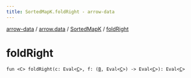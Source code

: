 ```yaml
---
title: SortedMapK.foldRight - arrow-data
---
```


[arrow-data](../../index.html) / [arrow.data](../index.html) / [SortedMapK](index.html) / [foldRight](./fold-right.html)

# foldRight

`fun <C> foldRight(c: Eval<`[`C`](fold-right.html#C)`>, f: (`[`B`](index.html#B)`, Eval<`[`C`](fold-right.html#C)`>) -> Eval<`[`C`](fold-right.html#C)`>): Eval<`[`C`](fold-right.html#C)`>`